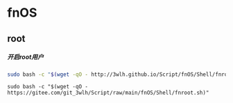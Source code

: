 # fnOS
## root
##### 开启root用户
```sh
sudo bash -c "$(wget -qO - http://3wlh.github.io/Script/fnOS/Shell/fnroot.sh)"
```
```
sudo bash -c "$(wget -qO - https://gitee.com/git_3wlh/Script/raw/main/fnOS/Shell/fnroot.sh)"
```